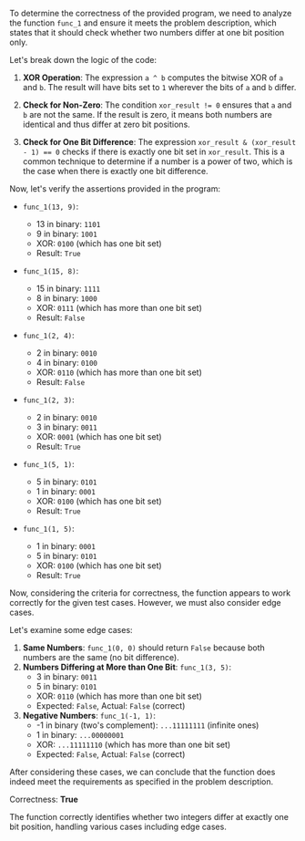 To determine the correctness of the provided program, we need to analyze the function `func_1` and ensure it meets the problem description, which states that it should check whether two numbers differ at one bit position only.

Let's break down the logic of the code:

1. **XOR Operation**: The expression `a ^ b` computes the bitwise XOR of `a` and `b`. The result will have bits set to `1` wherever the bits of `a` and `b` differ.

2. **Check for Non-Zero**: The condition `xor_result != 0` ensures that `a` and `b` are not the same. If the result is zero, it means both numbers are identical and thus differ at zero bit positions.

3. **Check for One Bit Difference**: The expression `xor_result & (xor_result - 1) == 0` checks if there is exactly one bit set in `xor_result`. This is a common technique to determine if a number is a power of two, which is the case when there is exactly one bit difference.

Now, let's verify the assertions provided in the program:

- `func_1(13, 9)`: 
  - 13 in binary: `1101`
  - 9 in binary: `1001`
  - XOR: `0100` (which has one bit set)
  - Result: `True`
  
- `func_1(15, 8)`:
  - 15 in binary: `1111`
  - 8 in binary: `1000`
  - XOR: `0111` (which has more than one bit set)
  - Result: `False`
  
- `func_1(2, 4)`:
  - 2 in binary: `0010`
  - 4 in binary: `0100`
  - XOR: `0110` (which has more than one bit set)
  - Result: `False`
  
- `func_1(2, 3)`:
  - 2 in binary: `0010`
  - 3 in binary: `0011`
  - XOR: `0001` (which has one bit set)
  - Result: `True`
  
- `func_1(5, 1)`:
  - 5 in binary: `0101`
  - 1 in binary: `0001`
  - XOR: `0100` (which has one bit set)
  - Result: `True`
  
- `func_1(1, 5)`:
  - 1 in binary: `0001`
  - 5 in binary: `0101`
  - XOR: `0100` (which has one bit set)
  - Result: `True`

Now, considering the criteria for correctness, the function appears to work correctly for the given test cases. However, we must also consider edge cases.

Let's examine some edge cases:

1. **Same Numbers**: `func_1(0, 0)` should return `False` because both numbers are the same (no bit difference).
2. **Numbers Differing at More than One Bit**: `func_1(3, 5)`:
   - 3 in binary: `0011`
   - 5 in binary: `0101`
   - XOR: `0110` (which has more than one bit set)
   - Expected: `False`, Actual: `False` (correct)
3. **Negative Numbers**: `func_1(-1, 1)`:
   - -1 in binary (two's complement): `...11111111` (infinite ones)
   - 1 in binary: `...00000001`
   - XOR: `...11111110` (which has more than one bit set)
   - Expected: `False`, Actual: `False` (correct)

After considering these cases, we can conclude that the function does indeed meet the requirements as specified in the problem description.

Correctness: **True** 

The function correctly identifies whether two integers differ at exactly one bit position, handling various cases including edge cases.
